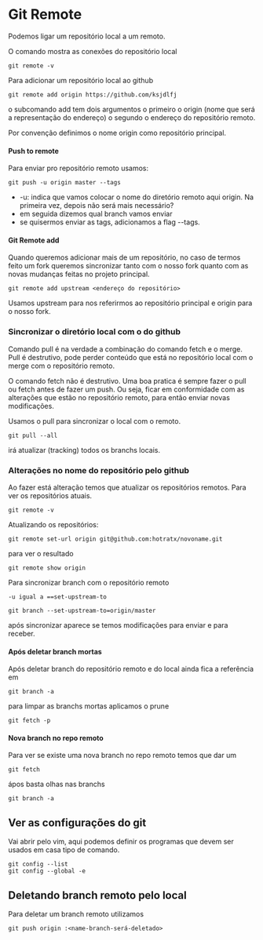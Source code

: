 # Git Remote
Podemos ligar um repositório local a um remoto.

O comando mostra as conexões do repositório local

    git remote -v

Para adicionar um repositório local ao github
    
    git remote add origin https://github.com/ksjdlfj

o subcomando add tem dois argumentos o primeiro o origin (nome que será a representação do endereço)
o segundo o endereço do repositório remoto.

Por convenção definimos o nome origin como repositório principal.

#### Push to remote
Para enviar pro repositório remoto usamos:

    git push -u origin master --tags

* -u: indica que vamos colocar o nome do diretório remoto aqui origin. Na primeira vez, depois não será mais necessário?
* em seguida dizemos qual branch vamos enviar
* se quisermos enviar as tags, adicionamos a flag --tags.

#### Git Remote add
Quando queremos adicionar mais de um repositório, no caso de termos feito um fork
queremos sincronizar tanto com o nosso fork quanto com as novas mudanças feitas
no projeto principal.

    git remote add upstream <endereço do repositório>

Usamos upstream para nos referirmos ao repositório principal e origin para 
o nosso fork.

### Sincronizar o diretório local com o do github

Comando pull é na verdade a combinação do comando fetch e o merge. Pull é 
destrutivo, pode perder conteúdo que está no repositório local com o merge
com o repositório remoto.

O comando fetch não é destrutivo. Uma boa pratica é sempre fazer o pull ou fetch
antes de fazer um push. Ou seja, ficar em conformidade com as alterações que
estão no repositório remoto, para então enviar novas modificações.

Usamos o pull para sincronizar o local com o remoto.

    git pull --all

irá atualizar (tracking) todos os branchs locais.

### Alterações no nome do repositório pelo github
Ao fazer está alteração temos que atualizar os repositórios remotos.
Para ver os repositórios atuais.

    git remote -v 

Atualizando os repositórios:

    git remote set-url origin git@github.com:hotratx/novoname.git

para ver o resultado

    git remote show origin


Para sincronizar branch com o repositório remoto

    -u igual a ==set-upstream-to

    git branch --set-upstream-to=origin/master

após sincronizar aparece se temos modificações para enviar e para receber.

#### Após deletar branch mortas
Após deletar branch do repositório remoto e do local ainda fica a referência
em 
    
    git branch -a

para limpar as branchs mortas aplicamos o prune

    git fetch -p

#### Nova branch no repo remoto
Para ver se existe uma nova branch no repo remoto temos que dar um 

    git fetch

ápos basta olhas nas branchs

    git branch -a

## Ver as configurações do git

Vai abrir pelo vim, aqui podemos definir os programas que devem ser usados em
casa tipo de comando.

    git config --list
    git config --global -e

## Deletando branch remoto pelo local
Para deletar um branch remoto utilizamos

    git push origin :<name-branch-será-deletado>

